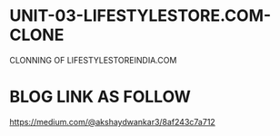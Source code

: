 # UNIT-03-LIFESTYLESTORE.COM-CLONE
CLONNING OF LIFESTYLESTOREINDIA.COM
# BLOG LINK AS FOLLOW
https://medium.com/@akshaydwankar3/8af243c7a712
